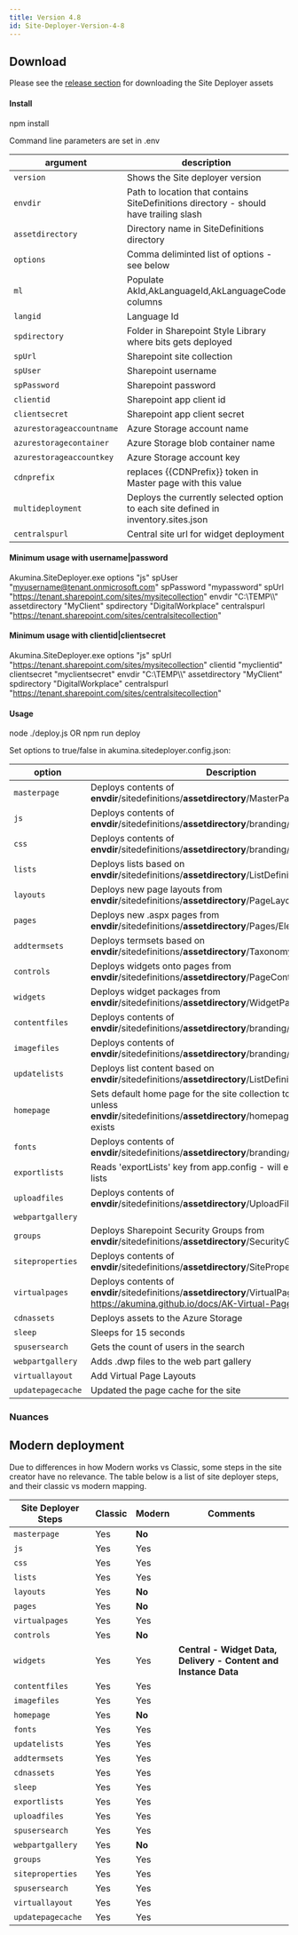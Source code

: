 ```yaml
---
title: Version 4.8
id: Site-Deployer-Version-4-8
---
```



## Download

Please see the [release section](https://github.com/akumina/SiteDeployer/releases) for downloading the Site Deployer assets


#### Install  

npm install  

Command line parameters are set in .env

| argument | description | example
| ------- | ----------- | ------- |
| `version` | Shows the Site deployer version | |
| `envdir` | Path to location that contains SiteDefinitions directory - should have trailing slash | C:\TEMP\\ |
| `assetdirectory` | Directory name in SiteDefinitions directory | MyClient (Looks in **envdir**\SiteDefinitions\MyClient) |
| `options` | Comma deliminted list of options - see below | js,widgets |
| `ml` | Populate AkId,AkLanguageId,AkLanguageCode columns | true or false |
| `langid` | Language Id | 1033 |
| `spdirectory` | Folder in Sharepoint Style Library where bits gets deployed | DigitalWorkplace |
| `spUrl` | Sharepoint site collection | https://tenant.sharepoint.com/sites/mysitecollection |
| `spUser` | Sharepoint username | myusername@tenant.onmicrosoft.com |
| `spPassword` | Sharepoint password | 12345 |
| `clientid` | Sharepoint app client id | guid |
| `clientsecret` | Sharepoint app client secret |  | 
| `azurestorageaccountname ` | Azure Storage account name  |  | 
| `azurestoragecontainer` | Azure Storage blob container name  |  | 
| `azurestorageaccountkey` | Azure Storage account key  |  | 
| `cdnprefix ` | replaces {{CDNPrefix}} token in Master page with this value  |  | 
| `multideployment` | Deploys the currently selected option to each site defined in inventory.sites.json | |
| `centralspurl` | Central site url for widget deployment | |

#### Minimum usage with username|password

Akumina.SiteDeployer.exe options "js" spUser "myusername@tenant.onmicrosoft.com" spPassword "mypassword" spUrl "https://tenant.sharepoint.com/sites/mysitecollection" envdir "C:\TEMP\\\\" assetdirectory "MyClient" spdirectory "DigitalWorkplace" centralspurl "https://tenant.sharepoint.com/sites/centralsitecollection"

#### Minimum usage with clientid|clientsecret
Akumina.SiteDeployer.exe options "js" spUrl "https://tenant.sharepoint.com/sites/mysitecollection" clientid "myclientid" clientsecret "myclientsecret" envdir "C:\TEMP\\\\" assetdirectory "MyClient" spdirectory "DigitalWorkplace" centralspurl "https://tenant.sharepoint.com/sites/centralsitecollection"

#### <a id="usage"></a>Usage
node ./deploy.js OR npm run deploy

Set options to true/false in akumina.sitedeployer.config.json:

| option | Description |
| ------- | ----------- |
| `masterpage` | Deploys contents of **envdir**/sitedefinitions/**assetdirectory**/MasterPages (classic sites) |
| `js` | Deploys contents of **envdir**/sitedefinitions/**assetdirectory**/branding/js |
| `css` | Deploys contents of **envdir**/sitedefinitions/**assetdirectory**/branding/css |
| `lists` | Deploys lists based on **envdir**/sitedefinitions/**assetdirectory**/ListDefinitions/Lists.xml |
| `layouts` | Deploys new page layouts from **envdir**/sitedefinitions/**assetdirectory**/PageLayouts/Elements.xml |
| `pages` | Deploys new .aspx pages from **envdir**/sitedefinitions/**assetdirectory**/Pages/Elements.xml |
| `addtermsets` | Deploys termsets based on **envdir**/sitedefinitions/**assetdirectory**/Taxonomy/terms.xml  |
| `controls` | Deploys widgets onto pages from **envdir**/sitedefinitions/**assetdirectory**/PageContent/pages.xml  |
| `widgets` | Deploys widget packages from **envdir**/sitedefinitions/**assetdirectory**/WidgetPackages/*.zip  |
| `contentfiles` | Deploys contents of **envdir**/sitedefinitions/**assetdirectory**/branding/content |
| `imagefiles` | Deploys contents of **envdir**/sitedefinitions/**assetdirectory**/branding/img|images  |
| `updatelists` |  Deploys list content based on **envdir**/sitedefinitions/**assetdirectory**/ListDefinitions/Update.xml |
| `homepage` | Sets default home page for the site collection to Pages/home.aspx unless **envdir**/sitedefinitions/**assetdirectory**/homepage/Elements.json exists |
| `fonts` | Deploys contents of **envdir**/sitedefinitions/**assetdirectory**/branding/fonts |
| `exportlists` | Reads 'exportLists' key from app.config - will export configured lists  |
| `uploadfiles` | Deploys contents of **envdir**/sitedefinitions/**assetdirectory**/UploadFiles |
| `webpartgallery` |  |
| `groups` | Deploys Sharepoint Security Groups from **envdir**/sitedefinitions/**assetdirectory**/SecurityGroups/groups.xml |
| `siteproperties` | Deploys contents of **envdir**/sitedefinitions/**assetdirectory**/SiteProperties/properties.xml |
| `virtualpages` | Deploys contents of **envdir**/sitedefinitions/**assetdirectory**/VirtualPages - see https://akumina.github.io/docs/AK-Virtual-Page-Builder.html  |
| `cdnassets` | Deploys assets to the Azure Storage |
| `sleep` | Sleeps for 15 seconds  |
| `spusersearch` | Gets the count of users in the search |
| `webpartgallery` | Adds .dwp files to the web part gallery |
| `virtuallayout` | Add Virtual Page Layouts |
| `updatepagecache` | Updated the page cache for the site |

### Nuances

## Modern deployment
Due to differences in how Modern works vs Classic, some steps in the site creator have no relevance. The table below is a list of site deployer steps, and their classic vs modern mapping.  

| **Site Deployer Steps** | **Classic** | **Modern** | **Comments** |
| --- | --- | --- | --- |
| `masterpage` | Yes | **No** |   |
| `js` | Yes | Yes |   |
| `css` | Yes | Yes |   |
| `lists` | Yes | Yes |   |
| `layouts` | Yes | **No** |   |
| `pages` | Yes | **No** |   |
| `virtualpages` | Yes | Yes | |
| `controls` | Yes | **No** |   |
| `widgets` | Yes | Yes | **Central - Widget Data, Delivery - Content and Instance Data** |
| `contentfiles` | Yes | Yes |   |
| `imagefiles` | Yes | Yes |   |
| `homepage` | Yes | **No** |   |
| `fonts` | Yes | Yes |   |
| `updatelists` | Yes | Yes |   |
| `addtermsets` | Yes | Yes |   |
| `cdnassets` | Yes | Yes |   |
| `sleep` | Yes | Yes |   |
| `exportlists` | Yes | Yes |  |
| `uploadfiles` | Yes | Yes |   |
| `spusersearch` | Yes | Yes |  |
| `webpartgallery` | Yes | **No** | |
| `groups` | Yes | Yes |  |
| `siteproperties` | Yes | Yes |  |
| `spusersearch` | Yes | Yes |  |
| `virtuallayout` | Yes | Yes |  |
| `updatepagecache` | Yes| Yes |  |
